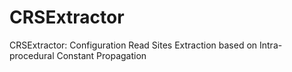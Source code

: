 # CRSExtractor
CRSExtractor: Configuration Read Sites Extraction based on Intra-procedural Constant Propagation
